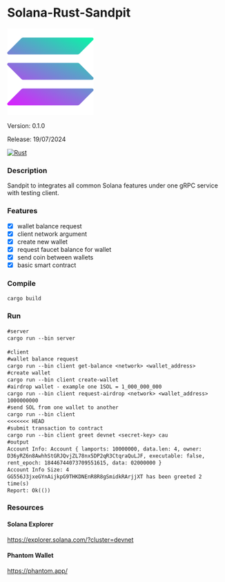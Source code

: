 # Solana-Rust-Sandpit

<img src="solana.png" alt="Solana" style="width:200px;"/>

Version: 0.1.0

Release: 19/07/2024

[![Rust](https://github.com/janrockdev/solana-sandpit/actions/workflows/rust.yml/badge.svg)](https://github.com/janrockdev/solana-sandpit/actions/workflows/rust.yml)

### Description
Sandpit to integrates all common Solana features under one gRPC service with testing client.

### Features
- [x] wallet balance request
- [x] client network argument
- [x] create new wallet
- [x] request faucet balance for wallet
- [x] send coin between wallets
- [x] basic smart contract

### Compile
```shell
cargo build
```

### Run
```shell
#server
cargo run --bin server

#client
#wallet balance request
cargo run --bin client get-balance <network> <wallet_address>
#create wallet
cargo run --bin client create-wallet
#airdrop wallet - example one 1SOL = 1_000_000_000
cargo run --bin client request-airdrop <network> <wallet_address> 1000000000
#send SOL from one wallet to another
cargo run --bin client 
<<<<<<< HEAD
#submit transaction to contract
cargo run --bin client greet devnet <secret-key> cau
#output
Account Info: Account { lamports: 10000000, data.len: 4, owner: D36yRZ6n8AwhhStGRJQvjZL78nx5DP2qR3CtqraQuLJF, executable: false, rent_epoch: 18446744073709551615, data: 02000000 }
Account Info Size: 4
GG556J3jxeGYnAijkpG9THKDNEnR8R8gSmidkRArjjXT has been greeted 2 time(s)
Report: Ok(())
```

### Resources
#### Solana Explorer
https://explorer.solana.com/?cluster=devnet

#### Phantom Wallet
https://phantom.app/